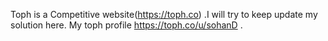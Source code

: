 Toph is a Competitive website(https://toph.co) .I will try to keep update my solution here.
My toph profile https://toph.co/u/sohanD .  
